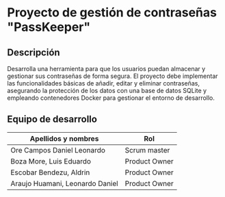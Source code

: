 
# Proyecto de gestión de contraseñas "PassKeeper"
## Descripción
Desarrolla una herramienta para que los usuarios puedan almacenar y gestionar sus contraseñas de forma segura. El proyecto debe implementar las funcionalidades básicas de añadir, editar y eliminar contraseñas, asegurando la protección de los datos con una base de datos SQLite y empleando contenedores Docker para gestionar el entorno de desarrollo.
## Equipo de desarrollo
| Apellidos y nombres | Rol |
|---------------------|-----|
| Ore Campos Daniel Leonardo | Scrum master |
| Boza More, Luis Eduardo | Product Owner |
| Escobar Bendezu, Aldrin | Product Owner |
| Araujo Huamani, Leonardo Daniel | Product Owner |

